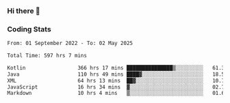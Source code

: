 ### Hi there 👋

<!--
**Girrafeec/girrafeec** is a ✨ _special_ ✨ repository because its `README.md` (this file) appears on your GitHub profile.

Here are some ideas to get you started:

- 🔭 I’m currently working on ...
- 🌱 I’m currently learning ...
- 👯 I’m looking to collaborate on ...
- 🤔 I’m looking for help with ...
- 💬 Ask me about ...
- 📫 How to reach me: ...
- 😄 Pronouns: ...
- ⚡ Fun fact: ...
-->

### Coding Stats
<!--START_SECTION:waka-->

```txt
From: 01 September 2022 - To: 02 May 2025

Total Time: 597 hrs 7 mins

Kotlin                 366 hrs 17 mins ███████████████▒░░░░░░░░░   61.34 %
Java                   110 hrs 49 mins ████▓░░░░░░░░░░░░░░░░░░░░   18.56 %
XML                    64 hrs 13 mins  ██▓░░░░░░░░░░░░░░░░░░░░░░   10.76 %
JavaScript             16 hrs 34 mins  ▓░░░░░░░░░░░░░░░░░░░░░░░░   02.78 %
Markdown               10 hrs 4 mins   ▒░░░░░░░░░░░░░░░░░░░░░░░░   01.69 %
```

<!--END_SECTION:waka-->
